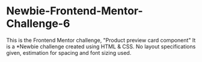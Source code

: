 # Newbie-Frontend-Mentor-Challenge-6
This is the Frontend Mentor challenge, "Product preview card component" It is a *Newbie challenge created using HTML &amp; CSS. No layout specifications given, estimation for spacing and font sizing used.
